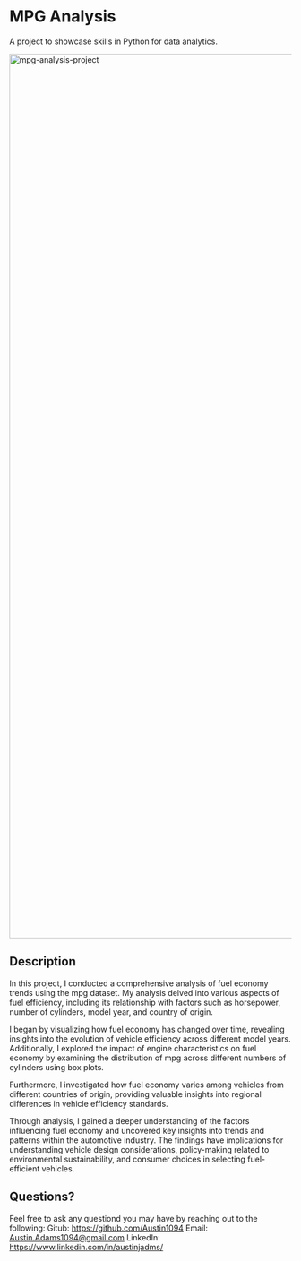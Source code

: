 # MPG Analysis
A project to showcase skills in Python for data analytics.

<img width="1580" alt="mpg-analysis-project" src="https://github.com/Austin1094/python-mpg-analysis/assets/125158045/b1a03a3a-20c0-4eec-9302-cb56d3610468">


## Description
In this project, I conducted a comprehensive analysis of fuel economy trends using the mpg dataset. My analysis delved into various aspects of fuel efficiency, including its relationship with factors such as horsepower, number of cylinders, model year, and country of origin. 

I began by visualizing how fuel economy has changed over time, revealing insights into the evolution of vehicle efficiency across different model years. Additionally, I explored the impact of engine characteristics on fuel economy by examining the distribution of mpg across different numbers of cylinders using box plots.

Furthermore, I investigated how fuel economy varies among vehicles from different countries of origin, providing valuable insights into regional differences in vehicle efficiency standards.

Through analysis, I gained a deeper understanding of the factors influencing fuel economy and uncovered key insights into trends and patterns within the automotive industry. The findings have implications for understanding vehicle design considerations, policy-making related to environmental sustainability, and consumer choices in selecting fuel-efficient vehicles.

## Questions?
Feel free to ask any questiond you may have by reaching out to the following:
Gitub: https://github.com/Austin1094
Email: Austin.Adams1094@gmail.com
LinkedIn: https://www.linkedin.com/in/austinjadms/

